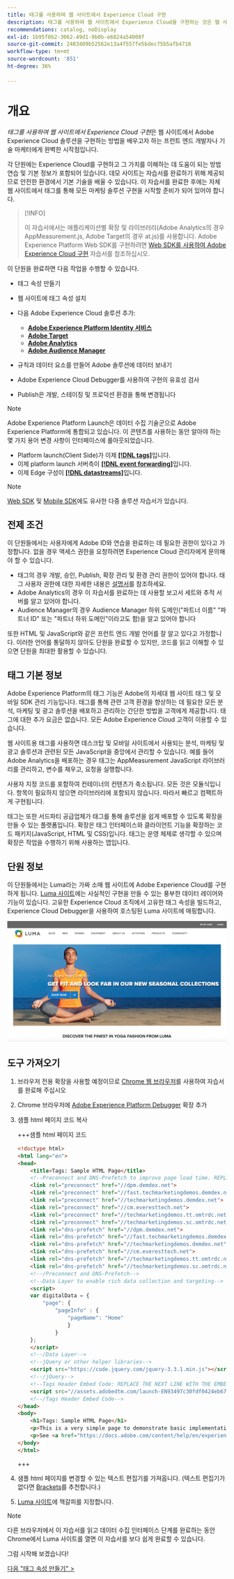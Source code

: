 ```yaml
---
title: 태그를 사용하여 웹 사이트에서 Experience Cloud 구현
description: 태그를 사용하여 웹 사이트에서 Experience Cloud을 구현하는 것은 웹 사이트에서 Adobe Experience Cloud 솔루션을 구현하는 방법을 배우고자 하는 프런트엔드 개발자나 기술 마케터에게 완벽한 시작점입니다.
recommendations: catalog, noDisplay
exl-id: 1b95f0b2-3062-49d1-9b0b-e6824a54008f
source-git-commit: 2483409b52562e13a4f557fe5bdec75b5afb4716
workflow-type: tm+mt
source-wordcount: '851'
ht-degree: 36%

---
```


# 개요

_태그를 사용하여 웹 사이트에서 Experience Cloud 구현_&#x200B;은 웹 사이트에서 Adobe Experience Cloud 솔루션을 구현하는 방법을 배우고자 하는 프런트 엔드 개발자나 기술 마케터에게 완벽한 시작점입니다.

각 단원에는 Experience Cloud를 구현하고 그 가치를 이해하는 데 도움이 되는 방법 연습 및 기본 정보가 포함되어 있습니다. 데모 사이트는 자습서를 완료하기 위해 제공되므로 안전한 환경에서 기본 기술을 배울 수 있습니다. 이 자습서를 완료한 후에는 자체 웹 사이트에서 태그를 통해 모든 마케팅 솔루션 구현을 시작할 준비가 되어 있어야 합니다.

>[!INFO]
>
>이 자습서에서는 애플리케이션별 확장 및 라이브러리(Adobe Analytics의 경우 AppMeasurement.js, Adobe Target의 경우 at.js)를 사용합니다. Adobe Experience Platform Web SDK를 구현하려면 [Web SDK를 사용하여 Adobe Experience Cloud 구현](/help/tutorial-web-sdk/overview.md) 자습서를 참조하십시오.


이 단원을 완료하면 다음 작업을 수행할 수 있습니다.

* 태그 속성 만들기

* 웹 사이트에 태그 속성 설치

* 다음 Adobe Experience Cloud 솔루션 추가:
   * **[Adobe Experience Platform Identity 서비스](id-service.md)**
   * **[Adobe Target](target.md)**
   * **[Adobe Analytics](analytics.md)**
   * **[Adobe Audience Manager](audience-manager.md)**

* 규칙과 데이터 요소를 만들어 Adobe 솔루션에 데이터 보내기

* Adobe Experience Cloud Debugger를 사용하여 구현의 유효성 검사

* Publish은 개발, 스테이징 및 프로덕션 환경을 통해 변경됩니다

>[!NOTE]
>
>Adobe Experience Platform Launch은 데이터 수집 기술군으로 Adobe Experience Platform에 통합되고 있습니다. 이 콘텐츠를 사용하는 동안 알아야 하는 몇 가지 용어 변경 사항이 인터페이스에 롤아웃되었습니다.
>
> * Platform launch(Client Side)가 이제 **[[!DNL tags]](https://experienceleague.adobe.com/docs/experience-platform/tags/home.html)**&#x200B;입니다.
> * 이제 platform launch 서버측이 **[[!DNL event forwarding]](https://experienceleague.adobe.com/docs/experience-platform/tags/event-forwarding/overview.html)**&#x200B;입니다.
> * 이제 Edge 구성이 **[[!DNL datastreams]](https://experienceleague.adobe.com/docs/experience-platform/edge/fundamentals/datastreams.html)**&#x200B;입니다.

>[!NOTE]
>
>[Web SDK](../tutorial-web-sdk/overview.md) 및 [Mobile SDK](../tutorial-mobile-sdk/overview.md)에도 유사한 다중 솔루션 자습서가 있습니다.

## 전제 조건

이 단원들에서는 사용자에게 Adobe ID와 연습을 완료하는 데 필요한 권한이 있다고 가정합니다. 없을 경우 액세스 권한을 요청하려면 Experience Cloud 관리자에게 문의해야 할 수 있습니다.

* 태그의 경우 개발, 승인, Publish, 확장 관리 및 환경 관리 권한이 있어야 합니다. 태그 사용자 권한에 대한 자세한 내용은 [설명서](https://experienceleague.adobe.com/docs/experience-platform/tags/admin/user-permissions.html)를 참조하세요.
* Adobe Analytics의 경우 이 자습서를 완료하는 데 사용할 보고서 세트와 추적 서버를 알고 있어야 합니다.
* Audience Manager의 경우 Audience Manager 하위 도메인(&quot;파트너 이름&quot; &quot;파트너 ID&quot; 또는 &quot;파트너 하위 도메인&quot;이라고도 함)을 알고 있어야 합니다

또한 HTML 및 JavaScript와 같은 프런트 엔드 개발 언어를 잘 알고 있다고 가정합니다. 이러한 언어를 통달하지 않아도 단원을 완료할 수 있지만, 코드를 읽고 이해할 수 있으면 단원을 최대한 활용할 수 있습니다.

## 태그 기본 정보

Adobe Experience Platform의 태그 기능은 Adobe의 차세대 웹 사이트 태그 및 모바일 SDK 관리 기능입니다. 태그를 통해 관련 고객 환경을 향상하는 데 필요한 모든 분석, 마케팅 및 광고 솔루션을 배포하고 관리하는 간단한 방법을 고객에게 제공합니다. 태그에 대한 추가 요금은 없습니다. 모든 Adobe Experience Cloud 고객이 이용할 수 있습니다.

웹 사이트용 태그를 사용하면 데스크탑 및 모바일 사이트에서 사용되는 분석, 마케팅 및 광고 솔루션과 관련된 모든 JavaScript을 중앙에서 관리할 수 있습니다. 예를 들어 Adobe Analytics을 배포하는 경우 태그는 AppMeasurement JavaScript 라이브러리를 관리하고, 변수를 채우고, 요청을 실행합니다.

사용자 지정 코드를 포함하여 컨테이너의 컨텐츠가 축소됩니다. 모든 것은 모듈식입니다. 항목이 필요하지 않으면 라이브러리에 포함되지 않습니다. 따라서 빠르고 컴팩트하게 구현됩니다.

태그는 또한 서드파티 공급업체가 태그를 통해 솔루션을 쉽게 배포할 수 있도록 확장을 만들 수 있는 플랫폼입니다. 확장은 태그 인터페이스와 클라이언트 기능을 확장하는 코드 패키지(JavaScript, HTML 및 CSS)입니다. 태그는 운영 체제로 생각할 수 있으며 확장은 작업을 수행하기 위해 사용하는 앱입니다.

## 단원 정보

이 단원들에서는 Luma라는 가짜 소매 웹 사이트에 Adobe Experience Cloud를 구현하게 됩니다. [Luma 사이트](https://luma.enablementadobe.com/content/luma/us/en.html)에는 사실적인 구현을 만들 수 있는 풍부한 데이터 레이어와 기능이 있습니다. 고유한 Experience Cloud 조직에서 고유한 태그 속성을 빌드하고, Experience Cloud Debugger을 사용하여 호스팅된 Luma 사이트에 매핑합니다.

[![Luma 웹 사이트](images/overview-luma.png)](https://luma.enablementadobe.com/content/luma/us/en.html)

## 도구 가져오기

1. 브라우저 전용 확장을 사용할 예정이므로 [Chrome 웹 브라우저](https://www.google.com/chrome/)를 사용하여 자습서를 완료해 주십시오
1. Chrome 브라우저에 [Adobe Experience Platform Debugger](https://chromewebstore.google.com/detail/adobe-experience-platform/bfnnokhpnncpkdmbokanobigaccjkpob) 확장 추가
1. 샘플 html 페이지 코드 복사

   +++샘플 html 페이지 코드

   ```html
   <!doctype html>
   <html lang="en">
   <head>
       <title>Tags: Sample HTML Page</title>
       <!--Preconnect and DNS-Prefetch to improve page load time. REPLACE "techmarketingdemos" WITH YOUR OWN AAM PARTNER ID, TARGET CLIENT CODE, AND ANALYTICS TRACKING SERVER-->
       <link rel="preconnect" href="//dpm.demdex.net">
       <link rel="preconnect" href="//fast.techmarketingdemos.demdex.net">
       <link rel="preconnect" href="//techmarketingdemos.demdex.net">
       <link rel="preconnect" href="//cm.everesttech.net">
       <link rel="preconnect" href="//techmarketingdemos.tt.omtrdc.net">
       <link rel="preconnect" href="//techmarketingdemos.sc.omtrdc.net">
       <link rel="dns-prefetch" href="//dpm.demdex.net">
       <link rel="dns-prefetch" href="//fast.techmarketingdemos.demdex.net">
       <link rel="dns-prefetch" href="//techmarketingdemos.demdex.net">
       <link rel="dns-prefetch" href="//cm.everesttech.net">
       <link rel="dns-prefetch" href="//techmarketingdemos.tt.omtrdc.net">
       <link rel="dns-prefetch" href="//techmarketingdemos.sc.omtrdc.net">
       <!--/Preconnect and DNS-Prefetch-->
       <!--Data Layer to enable rich data collection and targeting-->
       <script>
       var digitalData = {
           "page": {
               "pageInfo" : {
                   "pageName": "Home"
                   }
               }
       };
       </script>
       <!--/Data Layer-->
       <!--jQuery or other helper libraries-->
       <script src="https://code.jquery.com/jquery-3.3.1.min.js"></script>
       <!--/jQuery-->
       <!--Tags Header Embed Code: REPLACE THE NEXT LINE WITH THE EMBED CODE FROM YOUR OWN DEVELOPMENT ENVIRONMENT-->
       <script src="//assets.adobedtm.com/launch-EN93497c30fdf0424eb678d5f4ffac66dc.min.js" async></script>
       <!--/Tags Header Embed Code-->
   </head>
   <body>
       <h1>Tags: Sample HTML Page</h1>
       <p>This is a very simple page to demonstrate basic implementation concepts of Tags</p>
       <p>See <a href="https://docs.adobe.com/content/help/en/experience-cloud/implementing-in-websites-with-launch/index.html">Implementing the Experience Cloud in Websites with Tags</a> for the complete tutorial</p>
   </body>
   </html>
   ```

   +++

1. 샘플 html 페이지를 변경할 수 있는 텍스트 편집기를 가져옵니다. (텍스트 편집기가 없다면 [Brackets](https://brackets.io/)를 추천합니다.)
1. [Luma 사이트](https://luma.enablementadobe.com/content/luma/us/en.html)에 책갈피를 지정합니다.

>[!NOTE]
>
>다른 브라우저에서 이 자습서를 읽고 데이터 수집 인터페이스 단계를 완료하는 동안 Chrome에서 Luma 사이트를 열면 이 자습서를 보다 쉽게 완료할 수 있습니다.

그럼 시작해 보겠습니다!

[다음 &quot;태그 속성 만들기&quot; >](create-a-property.md)
